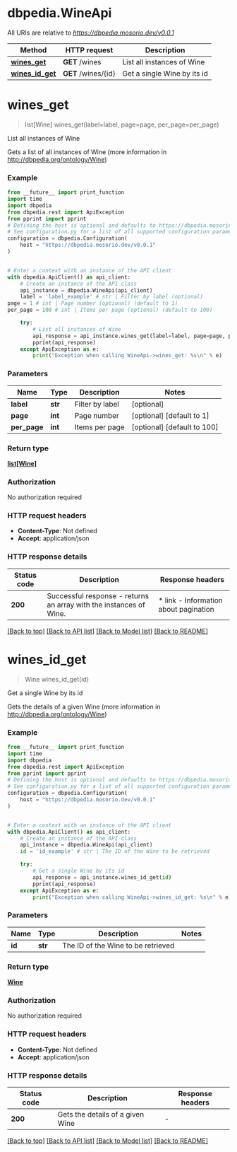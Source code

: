 # dbpedia.WineApi

All URIs are relative to *https://dbpedia.mosorio.dev/v0.0.1*

Method | HTTP request | Description
------------- | ------------- | -------------
[**wines_get**](WineApi.md#wines_get) | **GET** /wines | List all instances of Wine
[**wines_id_get**](WineApi.md#wines_id_get) | **GET** /wines/{id} | Get a single Wine by its id


# **wines_get**
> list[Wine] wines_get(label=label, page=page, per_page=per_page)

List all instances of Wine

Gets a list of all instances of Wine (more information in http://dbpedia.org/ontology/Wine)

### Example

```python
from __future__ import print_function
import time
import dbpedia
from dbpedia.rest import ApiException
from pprint import pprint
# Defining the host is optional and defaults to https://dbpedia.mosorio.dev/v0.0.1
# See configuration.py for a list of all supported configuration parameters.
configuration = dbpedia.Configuration(
    host = "https://dbpedia.mosorio.dev/v0.0.1"
)


# Enter a context with an instance of the API client
with dbpedia.ApiClient() as api_client:
    # Create an instance of the API class
    api_instance = dbpedia.WineApi(api_client)
    label = 'label_example' # str | Filter by label (optional)
page = 1 # int | Page number (optional) (default to 1)
per_page = 100 # int | Items per page (optional) (default to 100)

    try:
        # List all instances of Wine
        api_response = api_instance.wines_get(label=label, page=page, per_page=per_page)
        pprint(api_response)
    except ApiException as e:
        print("Exception when calling WineApi->wines_get: %s\n" % e)
```

### Parameters

Name | Type | Description  | Notes
------------- | ------------- | ------------- | -------------
 **label** | **str**| Filter by label | [optional] 
 **page** | **int**| Page number | [optional] [default to 1]
 **per_page** | **int**| Items per page | [optional] [default to 100]

### Return type

[**list[Wine]**](Wine.md)

### Authorization

No authorization required

### HTTP request headers

 - **Content-Type**: Not defined
 - **Accept**: application/json

### HTTP response details
| Status code | Description | Response headers |
|-------------|-------------|------------------|
**200** | Successful response - returns an array with the instances of Wine. |  * link - Information about pagination <br>  |

[[Back to top]](#) [[Back to API list]](../README.md#documentation-for-api-endpoints) [[Back to Model list]](../README.md#documentation-for-models) [[Back to README]](../README.md)

# **wines_id_get**
> Wine wines_id_get(id)

Get a single Wine by its id

Gets the details of a given Wine (more information in http://dbpedia.org/ontology/Wine)

### Example

```python
from __future__ import print_function
import time
import dbpedia
from dbpedia.rest import ApiException
from pprint import pprint
# Defining the host is optional and defaults to https://dbpedia.mosorio.dev/v0.0.1
# See configuration.py for a list of all supported configuration parameters.
configuration = dbpedia.Configuration(
    host = "https://dbpedia.mosorio.dev/v0.0.1"
)


# Enter a context with an instance of the API client
with dbpedia.ApiClient() as api_client:
    # Create an instance of the API class
    api_instance = dbpedia.WineApi(api_client)
    id = 'id_example' # str | The ID of the Wine to be retrieved

    try:
        # Get a single Wine by its id
        api_response = api_instance.wines_id_get(id)
        pprint(api_response)
    except ApiException as e:
        print("Exception when calling WineApi->wines_id_get: %s\n" % e)
```

### Parameters

Name | Type | Description  | Notes
------------- | ------------- | ------------- | -------------
 **id** | **str**| The ID of the Wine to be retrieved | 

### Return type

[**Wine**](Wine.md)

### Authorization

No authorization required

### HTTP request headers

 - **Content-Type**: Not defined
 - **Accept**: application/json

### HTTP response details
| Status code | Description | Response headers |
|-------------|-------------|------------------|
**200** | Gets the details of a given Wine |  -  |

[[Back to top]](#) [[Back to API list]](../README.md#documentation-for-api-endpoints) [[Back to Model list]](../README.md#documentation-for-models) [[Back to README]](../README.md)


